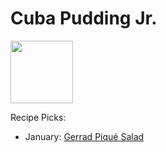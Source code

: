 # Cuba Pudding Jr.

<img src="http://api.adorable.io/avatars/100/cubapud%40flavor.magazine" height="100" width="100" />

Recipe Picks:

- January: [Gerrad Piqué Salad](../recipe/jan/grilled-peach-salad.md)
